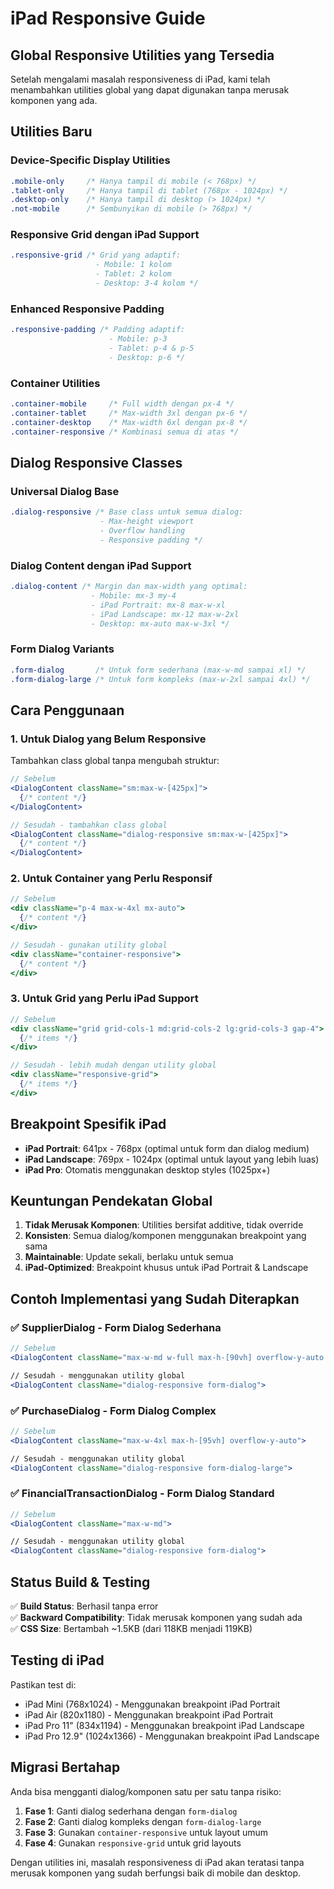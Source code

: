 # iPad Responsive Guide

## Global Responsive Utilities yang Tersedia

Setelah mengalami masalah responsiveness di iPad, kami telah menambahkan utilities global yang dapat digunakan tanpa merusak komponen yang ada.

## Utilities Baru

### Device-Specific Display Utilities

```css
.mobile-only     /* Hanya tampil di mobile (< 768px) */
.tablet-only     /* Hanya tampil di tablet (768px - 1024px) */
.desktop-only    /* Hanya tampil di desktop (> 1024px) */
.not-mobile      /* Sembunyikan di mobile (> 768px) */
```

### Responsive Grid dengan iPad Support

```css
.responsive-grid /* Grid yang adaptif: 
                   - Mobile: 1 kolom
                   - Tablet: 2 kolom  
                   - Desktop: 3-4 kolom */
```

### Enhanced Responsive Padding

```css
.responsive-padding /* Padding adaptif:
                      - Mobile: p-3
                      - Tablet: p-4 & p-5
                      - Desktop: p-6 */
```

### Container Utilities

```css
.container-mobile     /* Full width dengan px-4 */
.container-tablet     /* Max-width 3xl dengan px-6 */
.container-desktop    /* Max-width 6xl dengan px-8 */
.container-responsive /* Kombinasi semua di atas */
```

## Dialog Responsive Classes

### Universal Dialog Base

```css
.dialog-responsive /* Base class untuk semua dialog:
                    - Max-height viewport 
                    - Overflow handling
                    - Responsive padding */
```

### Dialog Content dengan iPad Support

```css
.dialog-content /* Margin dan max-width yang optimal:
                  - Mobile: mx-3 my-4
                  - iPad Portrait: mx-8 max-w-xl
                  - iPad Landscape: mx-12 max-w-2xl
                  - Desktop: mx-auto max-w-3xl */
```

### Form Dialog Variants

```css
.form-dialog       /* Untuk form sederhana (max-w-md sampai xl) */
.form-dialog-large /* Untuk form kompleks (max-w-2xl sampai 4xl) */
```

## Cara Penggunaan

### 1. Untuk Dialog yang Belum Responsive

Tambahkan class global tanpa mengubah struktur:

```jsx
// Sebelum
<DialogContent className="sm:max-w-[425px]">
  {/* content */}
</DialogContent>

// Sesudah - tambahkan class global
<DialogContent className="dialog-responsive sm:max-w-[425px]">
  {/* content */}
</DialogContent>
```

### 2. Untuk Container yang Perlu Responsif

```jsx
// Sebelum
<div className="p-4 max-w-4xl mx-auto">
  {/* content */}
</div>

// Sesudah - gunakan utility global
<div className="container-responsive">
  {/* content */}
</div>
```

### 3. Untuk Grid yang Perlu iPad Support

```jsx
// Sebelum
<div className="grid grid-cols-1 md:grid-cols-2 lg:grid-cols-3 gap-4">
  {/* items */}
</div>

// Sesudah - lebih mudah dengan utility global
<div className="responsive-grid">
  {/* items */}
</div>
```

## Breakpoint Spesifik iPad

- **iPad Portrait**: 641px - 768px (optimal untuk form dan dialog medium)
- **iPad Landscape**: 769px - 1024px (optimal untuk layout yang lebih luas)
- **iPad Pro**: Otomatis menggunakan desktop styles (1025px+)

## Keuntungan Pendekatan Global

1. **Tidak Merusak Komponen**: Utilities bersifat additive, tidak override
2. **Konsisten**: Semua dialog/komponen menggunakan breakpoint yang sama
3. **Maintainable**: Update sekali, berlaku untuk semua
4. **iPad-Optimized**: Breakpoint khusus untuk iPad Portrait & Landscape

## Contoh Implementasi yang Sudah Diterapkan

### ✅ SupplierDialog - Form Dialog Sederhana
```jsx
// Sebelum
<DialogContent className="max-w-md w-full max-h-[90vh] overflow-y-auto mx-4">

// Sesudah - menggunakan utility global
<DialogContent className="dialog-responsive form-dialog">
```

### ✅ PurchaseDialog - Form Dialog Complex 
```jsx
// Sebelum
<DialogContent className="max-w-4xl max-h-[95vh] overflow-y-auto">

// Sesudah - menggunakan utility global
<DialogContent className="dialog-responsive form-dialog-large">
```

### ✅ FinancialTransactionDialog - Form Dialog Standard
```jsx
// Sebelum
<DialogContent className="max-w-md">

// Sesudah - menggunakan utility global
<DialogContent className="dialog-responsive form-dialog">
```

## Status Build & Testing

✅ **Build Status**: Berhasil tanpa error  
✅ **Backward Compatibility**: Tidak merusak komponen yang sudah ada  
✅ **CSS Size**: Bertambah ~1.5KB (dari 118KB menjadi 119KB)  

## Testing di iPad

Pastikan test di:
- iPad Mini (768x1024) - Menggunakan breakpoint iPad Portrait
- iPad Air (820x1180) - Menggunakan breakpoint iPad Portrait  
- iPad Pro 11" (834x1194) - Menggunakan breakpoint iPad Landscape
- iPad Pro 12.9" (1024x1366) - Menggunakan breakpoint iPad Landscape

## Migrasi Bertahap

Anda bisa mengganti dialog/komponen satu per satu tanpa risiko:

1. **Fase 1**: Ganti dialog sederhana dengan `form-dialog`
2. **Fase 2**: Ganti dialog kompleks dengan `form-dialog-large` 
3. **Fase 3**: Gunakan `container-responsive` untuk layout umum
4. **Fase 4**: Gunakan `responsive-grid` untuk grid layouts

Dengan utilities ini, masalah responsiveness di iPad akan teratasi tanpa merusak komponen yang sudah berfungsi baik di mobile dan desktop.
